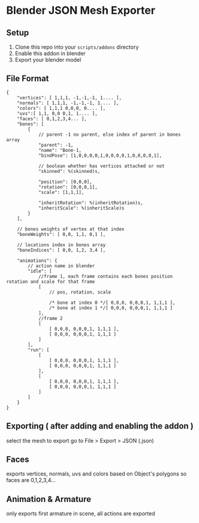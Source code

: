# Blender JSON Mesh Exporter

## Setup

1. Clone this repo into your `scripts/addons` directory
2. Enable this addon in blender
3. Export your blender model

## File Format

```
{
    "vertices": [ 1,1,1, -1,-1,-1, 1.... ],
    "normals": [ 1,1,1, -1,-1,-1, 1.... ],
    "colors": [ 1,1,1 0,0,0, 0.... ],
    "uvs":[ 1,1, 0,0 0,1, 1.... ],
    "faces": [ 0,1,2,3,4... ],
    "bones": [
        {
            // parent -1 no parent, else index of parent in bones array
            "parent": -1,
            "name": "Bone-1,
            "bindPose": [1,0,0,0,0,1,0,0,0,0,1,0,0,0,0,1],

            // boolean whether has vertices attached or not
            "skinned": %(skinned)s,

            "position": [0,0,0],
            "rotation": [0,0,0,1],
            "scale": [1,1,1],

            "inheritRotation": %(inheritRotation)s,
            "inheritScale": %(inheritScale)s
        }
    ],

    // bones weights of vertex at that index
    "boneWeights": [ 0,0, 1,1, 0,1 ],

    // locations index in bones array
    "boneIndices": [ 0,0, 1,2, 3,4 ],

    "animations": {
        // action name in blender
        "idle": [
            //frame 1, each frame contains each bones position rotation and scale for that frame
            [
                // pos, rotation, scale

                /* bone at index 0 */[ 0,0,0, 0,0,0,1, 1,1,1 ],
                /* bone at index 1 */[ 0,0,0, 0,0,0,1, 1,1,1 ]
            ],
            //frame 2
            [
                [ 0,0,0, 0,0,0,1, 1,1,1 ],
                [ 0,0,0, 0,0,0,1, 1,1,1 ]
            ]
        ],
        "run": [
            [
                [ 0,0,0, 0,0,0,1, 1,1,1 ],
                [ 0,0,0, 0,0,0,1, 1,1,1 ]
            ],
            [
                [ 0,0,0, 0,0,0,1, 1,1,1 ],
                [ 0,0,0, 0,0,0,1, 1,1,1 ]
            ]
        ]
    }
}
```


## Exporting ( after adding and enabling the addon )

select the mesh to export go to File > Export > JSON (.json)

## Faces

exports vertices, normals, uvs and colors based on Object's polygons so faces are 0,1,2,3,4...

## Animation & Armature

only exports first armature in scene, all actions are exported
